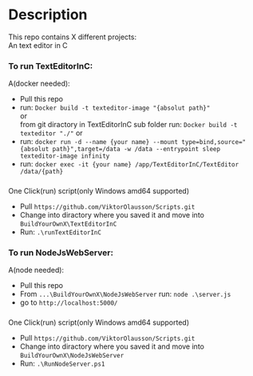 # Description
This repo contains X different projects:<br/>
An text editor in C

### To run TextEditorInC:
A(docker needed):<br/>
  - Pull this repo
  - run: `Docker build -t texteditor-image "{absolut path}"` <br/> or <br/> from git diractory in TextEditorInC sub folder run: `Docker build -t texteditor "./"` or<br/> 
  - run: `docker run -d --name {your name} --mount type=bind,source="{absolut path}",target=/data -w /data --entrypoint sleep texteditor-image infinity`
  - run: `docker exec -it {your name} /app/TextEditorInC/TextEditor /data/{path}`<br/>
###
One Click(run) script(only Windows amd64 supported)
  - Pull `https://github.com/ViktorOlausson/Scripts.git`
  - Change into diractory where you saved it and move into `BuildYourOwnX\TextEditorInC`
  - Run: `.\runTextEditorInC`

### To run NodeJsWebServer:
A(node needed):<br/>
  - Pull this repo
  - From `...\BuildYourOwnX\NodeJsWebServer` run: `node .\server.js`
  - go to `http://localhost:5000/`<br/>
###
One Click(run) script(only Windows amd64 supported)
  - Pull `https://github.com/ViktorOlausson/Scripts.git`
  - Change into diractory where you saved it and move into `BuildYourOwnX\NodeJsWebServer`
  - Run: `.\RunNodeServer.ps1`
